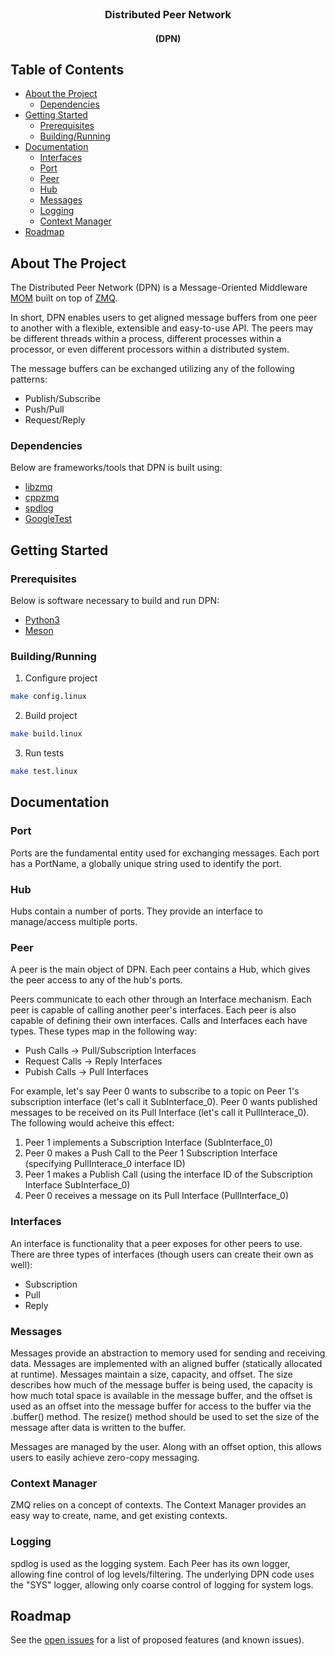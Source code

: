 
<br />
<p align="center">
  <h3 align="center">Distributed Peer Network</h3>
  <h4 align="center">(DPN)</h4>
</p>


<!-- TABLE OF CONTENTS -->
## Table of Contents

* [About the Project](#about-the-project)
  * [Dependencies](#dependencies)
* [Getting Started](#getting-started)
  * [Prerequisites](#prerequisites)
  * [Building/Running](#building/running)
* [Documentation](#documentation)
    * [Interfaces](#interfaces)
    * [Port](#port)
    * [Peer](#peer)
    * [Hub](#hub)
    * [Messages](#messages)
    * [Logging](#logging)
    * [Context Manager](#context-manager)
* [Roadmap](#roadmap)



<!-- ABOUT THE PROJECT -->
## About The Project

The Distributed Peer Network (DPN) is a Message-Oriented Middleware [MOM](https://en.wikipedia.org/wiki/Message-oriented_middleware) built on top of [ZMQ](https://zeromq.org/).

In short, DPN enables users to get aligned message buffers from one peer to another with a flexible, 
extensible and easy-to-use API. The peers may be different threads within a process, different processes within a processor, or 
even different processors within a distributed system.

The message buffers can be exchanged utilizing any of the following patterns:
* Publish/Subscribe
* Push/Pull
* Request/Reply




### Dependencies
Below are frameworks/tools that DPN is built using:
* [libzmq](https://github.com/zeromq/libzmq)
* [cppzmq](https://github.com/zeromq/cppzmq)
* [spdlog](https://github.com/gabime/spdlog)
* [GoogleTest](https://github.com/google/googletest)



<!-- GETTING STARTED -->
## Getting Started

### Prerequisites

Below is software necessary to build and run DPN:
* [Python3](https://www.python.org/downloads/)
* [Meson](https://mesonbuild.com/Quick-guide.html)


### Building/Running

1. Configure project
```sh
make config.linux
```
2. Build project
```sh
make build.linux
```
3. Run tests
```sh
make test.linux
```



<!-- USAGE EXAMPLES -->
## Documentation


### Port

Ports are the fundamental entity used for exchanging messages. Each port has a PortName, a globally unique string used to identify the port.

### Hub

Hubs contain a number of ports. They provide an interface to manage/access multiple ports.

### Peer

A peer is the main object of DPN. Each peer contains a Hub, which gives the peer access to any of the hub's ports. 

Peers communicate to each other through an Interface mechanism. Each peer is capable of calling another peer's interfaces. Each peer is also capable of defining their own interfaces.
Calls and Interfaces each have types. These types map in the following way:
* Push Calls -> Pull/Subscription Interfaces
* Request Calls -> Reply Interfaces
* Pubish Calls -> Pull Interfaces

For example, let's say Peer 0 wants to subscribe to a topic on Peer 1's subscription interface (let's call it SubInterface_0). Peer 0 wants published messages to be received on its Pull Interface (let's call it PullInterace_0). The following would acheive this effect:
1. Peer 1 implements a Subscription Interface (SubInterface_0)
2. Peer 0 makes a Push Call to the Peer 1 Subscription Interface (specifying PullInterace_0 interface ID)
3. Peer 1 makes a Publish Call (using the interface ID of the Subscription Interface SubInterface_0)
4. Peer 0 receives a message on its Pull Interface (PullInterface_0)


### Interfaces

An interface is functionality that a peer exposes for other peers to use. There are three types of interfaces (though users can create their own as well):
* Subscription
* Pull
* Reply


### Messages

Messages provide an abstraction to memory used for sending and receiving data. Messages are implemented with an aligned buffer (statically allocated at runtime). Messages maintain a size, capacity, and offset. The size describes how much of the message buffer is being used, the capacity is how much total space is available in the message buffer, and the offset is used as an offset into the message buffer for access to the buffer via the .buffer() method. The resize() method should be used to set the size of the message after data is written to the buffer.

Messages are managed by the user. Along with an offset option, this allows users to easily achieve zero-copy messaging.

### Context Manager

ZMQ relies on a concept of contexts. The Context Manager provides an easy way to create, name, and get existing contexts.

### Logging

spdlog is used as the logging system. Each Peer has its own logger, allowing fine control of log levels/filtering. The underlying DPN code uses the "SYS" logger, allowing only coarse control of logging for system logs.

<!-- ROADMAP -->
## Roadmap

See the [open issues](https://gitlab.com/loft-orbital/products/payload-hub/picu/flight-sw/frameworks/dpn/-/issues) for a list of proposed features (and known issues).

